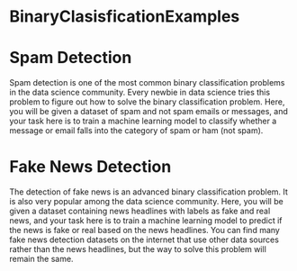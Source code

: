 # BinaryClasisficationExamples
# Spam Detection
Spam detection is one of the most common binary classification problems in the data science community. Every newbie in data science tries this problem to figure out how to solve the binary classification problem. Here, you will be given a dataset of spam and not spam emails or messages, and your task here is to train a machine learning model to classify whether a message or email falls into the category of spam or ham (not spam).

# Fake News Detection
The detection of fake news is an advanced binary classification problem. It is also very popular among the data science community. Here, you will be given a dataset containing news headlines with labels as fake and real news, and your task here is to train a machine learning model to predict if the news is fake or real based on the news headlines. You can find many fake news detection datasets on the internet that use other data sources rather than the news headlines, but the way to solve this problem will remain the same.

